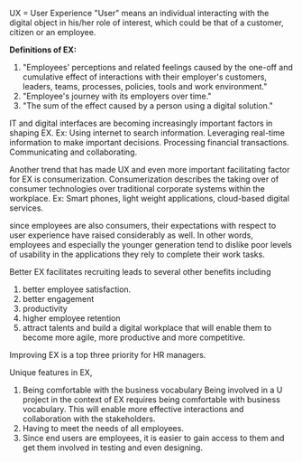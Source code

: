 UX = User Experience
"User" means an individual interacting with the digital object in his/her role of interest, which could be that of a customer, citizen or an employee.

**Definitions of EX:**
1. "Employees' perceptions and related feelings caused by the one-off and cumulative effect of interactions with their employer's customers, leaders, teams, processes, policies, tools and work environment."
2. "Employee's journey with its employers over time."
3. "The sum of the effect caused by a person using a digital solution."

IT and digital interfaces are becoming increasingly important factors in shaping EX.
Ex: 
	Using internet to search information.
	Leveraging real-time information to make important decisions.
	Processing financial transactions.
	Communicating and collaborating.

Another trend that has made UX and even more important facilitating factor for EX is consumerization.
Consumerization describes the taking over of consumer technologies over traditional corporate systems within the workplace. 
Ex: Smart phones, light weight applications, cloud-based digital services.

since employees are also consumers, their expectations with respect to user experience have raised considerably as well. 
In other words, employees and especially the younger generation tend to dislike poor levels of usability in the applications they rely to complete their work tasks. 

Better EX facilitates recruiting leads to several other benefits including 
1. better employee satisfaction.
2. better engagement
3. productivity
4. higher employee retention
5. attract talents and build a digital workplace that will enable them to become more agile, more productive and more competitive. 

Improving EX is a top three priority for HR managers.

Unique features in EX,
1. Being comfortable with the business vocabulary
	Being involved in a U project in the context of EX requires being comfortable with business vocabulary. This will enable more effective interactions and collaboration with the stakeholders. 
2. Having to meet the needs of all employees.
3. Since end users are employees, it is easier to gain access to them and get them involved in testing and even designing.